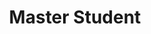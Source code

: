 ---
layout: person
name: "Zige Chen"
image: "/assets/people/zigechen.png"
title: "Master Student"
category: "Student"
links:
  - link: "https://scholar.google.com.hk/citations?hl=zh-CN&user=GTJlig0AAAAJ"
    icon: "scholar"
  - link: "zige_chen@smail.nju.edu.cn"
    icon: "email"
---